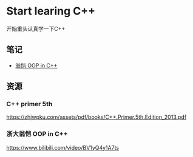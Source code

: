 # Start learing C++

开始重头认真学一下C++

## 笔记

- [翁恺 OOP in C++](./ZJU_CPP/Object-Oriented-Programming.md)

## 资源

### C++ primer 5th

https://zhjwpku.com/assets/pdf/books/C++.Primer.5th.Edition_2013.pdf

### 浙大翁恺 OOP in C++

https://www.bilibili.com/video/BV1yQ4y1A7ts
